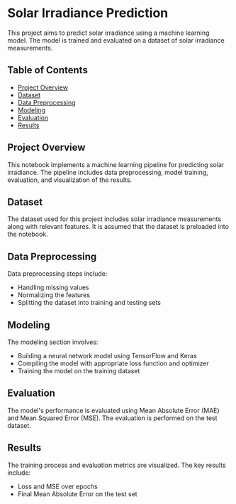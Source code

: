 # Solar Irradiance Prediction

This project aims to predict solar irradiance using a machine learning model. The model is trained and evaluated on a dataset of solar irradiance measurements.

## Table of Contents

- [Project Overview](#project-overview)
- [Dataset](#dataset)
- [Data Preprocessing](#data-preprocessing)
- [Modeling](#modeling)
- [Evaluation](#evaluation)
- [Results](#results)

## Project Overview

This notebook implements a machine learning pipeline for predicting solar irradiance. The pipeline includes data preprocessing, model training, evaluation, and visualization of the results.

## Dataset

The dataset used for this project includes solar irradiance measurements along with relevant features. It is assumed that the dataset is preloaded into the notebook.

## Data Preprocessing

Data preprocessing steps include:

- Handling missing values
- Normalizing the features
- Splitting the dataset into training and testing sets

## Modeling

The modeling section involves:

- Building a neural network model using TensorFlow and Keras
- Compiling the model with appropriate loss function and optimizer
- Training the model on the training dataset

## Evaluation

The model's performance is evaluated using Mean Absolute Error (MAE) and Mean Squared Error (MSE). The evaluation is performed on the test dataset.

## Results

The training process and evaluation metrics are visualized. The key results include:

- Loss and MSE over epochs
- Final Mean Absolute Error on the test set